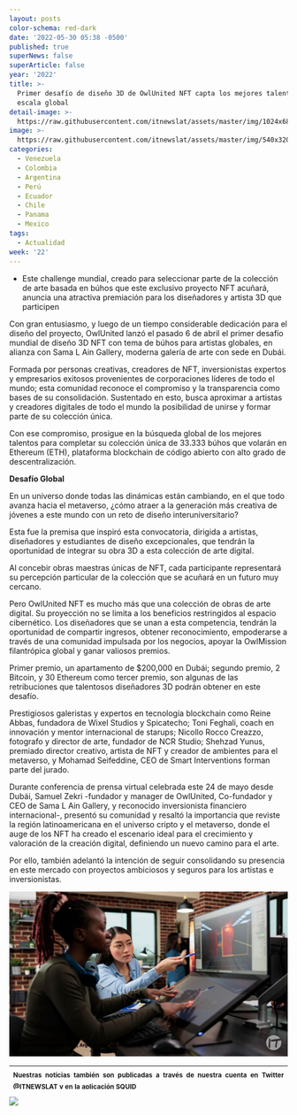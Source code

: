 ```yaml
---
layout: posts
color-schema: red-dark
date: '2022-05-30 05:38 -0500'
published: true
superNews: false
superArticle: false
year: '2022'
title: >-
  Primer desafío de diseño 3D de OwlUnited NFT capta los mejores talentos a
  escala global
detail-image: >-
  https://raw.githubusercontent.com/itnewslat/assets/master/img/1024x680/disenadores-g.jpg
image: >-
  https://raw.githubusercontent.com/itnewslat/assets/master/img/540x320/disenadores-p.jpg
categories:
  - Venezuela
  - Colombia
  - Argentina
  - Perú
  - Ecuador
  - Chile
  - Panama
  - Mexico
tags:
  - Actualidad
week: '22'
---
```

- Este challenge mundial, creado para seleccionar parte de la colección de arte basada en búhos que este exclusivo proyecto NFT acuñará, anuncia una atractiva premiación para los diseñadores y artista 3D que participen

Con gran entusiasmo, y luego de un tiempo considerable dedicación para el diseño del proyecto, OwlUnited  lanzó el pasado 6 de abril el primer desafío mundial de diseño 3D NFT con tema de búhos para artistas globales, en alianza con Sama L Ain Gallery, moderna galería de arte con sede en Dubái.

Formada por personas creativas, creadores de NFT, inversionistas expertos y empresarios exitosos provenientes  de corporaciones líderes de todo el mundo; esta comunidad reconoce el compromiso y la transparencia como bases de su consolidación. Sustentado en esto, busca aproximar a artistas y creadores digitales de todo el mundo la posibilidad de unirse y formar parte de su colección única.

Con ese compromiso, prosigue en la búsqueda global de los mejores talentos para completar su colección única de 33.333 búhos que volarán en Ethereum (ETH), plataforma blockchain de código abierto con alto grado de descentralización.
 
**Desafío Global**

En un universo donde todas las dinámicas están cambiando, en el que todo avanza hacia el metaverso, ¿cómo atraer a la generación más creativa de jóvenes a este mundo con un reto de diseño interuniversitario?

Esta fue la premisa que inspiró esta convocatoria, dirigida a artistas, diseñadores y estudiantes de diseño excepcionales, que tendrán la oportunidad de integrar su obra 3D a esta colección de arte digital.

Al concebir obras maestras únicas de NFT, cada participante representará su percepción particular de la colección que se acuñará en un futuro muy cercano.

Pero OwlUnited NFT es mucho más que una colección de obras de arte digital. Su proyección no se limita a los beneficios restringidos al espacio cibernético. Los diseñadores que se unan a esta competencia, tendrán la oportunidad de compartir ingresos, obtener reconocimiento, empoderarse a través de una comunidad impulsada por los negocios, apoyar la OwlMission filantrópica global y ganar valiosos premios.

Primer premio, un apartamento de $200,000 en Dubái; segundo premio, 2 Bitcoin, y 30 Ethereum como tercer premio, son algunas de las retribuciones que talentosos diseñadores 3D podrán obtener en este desafío.

Prestigiosos galeristas y expertos en tecnología blockchain como Reine Abbas, fundadora de Wixel Studios y Spicatecho; Toni Feghali, coach en innovación y mentor internacional de starups; Nicollo Rocco Creazzo, fotografo y director de arte, fundador de NCR Studio; Shehzad Yunus, premiado director creativo, artista de NFT y creador de ambientes para el metaverso, y Mohamad Seifeddine, CEO de Smart Interventions forman parte del jurado.

Durante conferencia de prensa virtual celebrada este 24 de mayo desde Dubái, Samuel Zekri -fundador y manager de OwlUnited, Co-fundador y CEO de Sama L Ain Gallery, y reconocido inversionista financiero internacional-, presentó su comunidad y resaltó la importancia que reviste la región latinoamericana en el universo cripto y el metaverso, donde el auge de los NFT ha creado el escenario ideal para el crecimiento y valoración de la creación digital, definiendo un nuevo camino para el arte.

Por ello, también adelantó la intención de  seguir consolidando su presencia en este mercado con proyectos ambiciosos y seguros para los artistas e inversionistas. 

![](https://raw.githubusercontent.com/itnewslat/assets/master/img/540x320/disenadores-p.jpg)

<table style="height: 42px;" width="569">
<tbody>
<tr>
<td style="text-align: justify;"><sub><strong>Nuestras noticias también son publicadas a través de nuestra cuenta en Twitter <a href="https://twitter.com/itnewslat?lang=es">@ITNEWSLAT</a> y en la aplicación <a href="https://squidapp.co/en/">SQUID</a></strong></sub></td>
</tr>
</tbody>
</table>

<img src="https://tracker.metricool.com/c3po.jpg?hash=56f88a41e39ab42c063cc51676587a04"/>